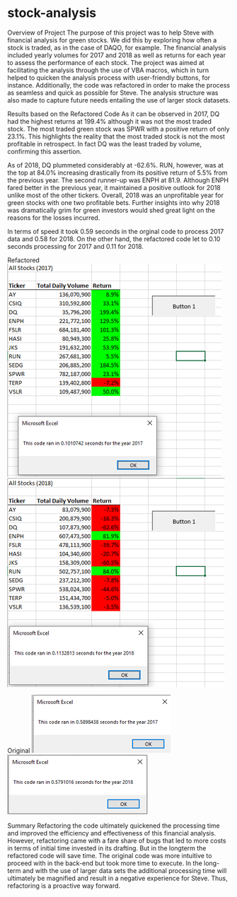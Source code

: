
# stock-analysis
Overview of Project
The purpose of this project was to help Steve with financial analysis for green stocks. We did this by exploring how often a stock is traded, as in the case of DAQO, for example. The financial analysis included yearly volumes for 2017 and 2018 as well as returns for each year to assess the performance of each stock. The project was aimed at facilitating the analysis through the use of VBA macros, which in turn helped to  quicken the analysis process with user-friendly buttons, for instance. Additionally, the code was refactored in order to make the process as seamless and quick as possible for Steve. The analysis structure was also made to capture future needs entailing the use of larger stock datasets. 

Results based on the Refactored Code
As it can be observed in 2017, DQ had the highest returns at 199.4% although it was not the most traded stock. The most traded green stock was SPWR with a positive return of only 23.1%. This highlights the reality that the most traded stock is not the most profitable in retrospect. In fact DQ was the least traded by volume, confirming this assertion. 

As of 2018, DQ plummeted considerably at -62.6%. RUN, however, was at the top at 84.0% increasing drastically from its positive return of 5.5% from the previous year. The second runner-up was ENPH at 81.9. Although ENPH fared better in the previous year, it maintained a positive outlook for 2018 unlike most of the other tickers. Overall, 2018 was an unprofitable year for green stocks with one two profitable bets. Further insights into why 2018 was dramatically grim for green investors would shed great light on the reasons for the losses incurred.  

In terms of speed it took 0.59 seconds in the orginal code to process 2017 data and 0.58 for 2018. On the other hand, the refactored code let to 0.10 seconds processing for 2017 and 0.11 for 2018. 

Refactored
![alt text](https://github.com/BBright07/stock-analysis/blob/main/Resources/VBA_Challenge_2017.png.PNG)
![alt text](https://github.com/BBright07/stock-analysis/blob/main/Resources/VBA_Challenge_2018.png.PNG)

Original
![alt text](https://github.com/BBright07/stock-analysis/blob/main/Resources/Original2017.PNG)
![alt text](https://github.com/BBright07/stock-analysis/blob/main/Resources/Orignal2018.PNG)

Summary
Refactoring the code ultimately  quickened the processing time and improved the efficiency and effectiveness of this financial analysis. However, refactoring came with a fare share of bugs that led to more costs in terms of initial time invested in its drafting. But in the longterm the refactored code will save time.
The original code was more intuitive to proceed with in the back-end but took more time to execute. In the long-term and with the use of larger data sets the additional processing time will ultimately be magnified and result in a negative experience for Steve. Thus, refactoring is a proactive way forward. 